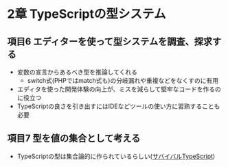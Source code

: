 # 2章 TypeScriptの型システム

## 項目6 エディターを使って型システムを調査、探求する

- 変数の宣言からあるべき型を推論してくれる
  - switch式(PHPではmatch式も)の分岐漏れや重複などをなくすのに有用
- エディタを使った開発体験の向上が、ミスを減らして堅牢なコードを作るのに役立つ
- TypeScriptの良さを引き出すにはIDEなどツールの使い方に習熟することも必要

## 項目7 型を値の集合として考える

- TypeScriptの型は集合論的に作られているらしい([サバイバルTypeScript](https://typescriptbook.jp/reference/values-types-variables/mental-model-of-types#%E9%9B%86%E5%90%88%E8%AB%96%E7%9A%84%E3%81%AA%E3%83%87%E3%82%B6%E3%82%A4%E3%83%B3))
